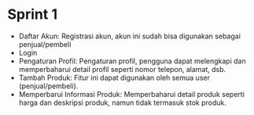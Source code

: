 # Sprint 1
  - Daftar Akun: Registrasi akun, akun ini sudah bisa digunakan sebagai penjual/pembeli
  - Login
  - Pengaturan Profil: Pengaturan profil, pengguna dapat melengkapi dan memperbaharui detail profil seperti nomor telepon, alamat, dsb.
  - Tambah Produk: Fitur ini dapat digunakan oleh semua user (penjual/pembeli).
  - Memperbarui Informasi Produk: Memperbaharui detail produk seperti harga dan deskripsi produk, namun tidak termasuk stok produk.
